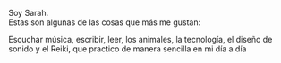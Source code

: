 Soy Sarah.  
Estas son algunas de las cosas que más me gustan:

Escuchar música, escribir, leer, los animales, la tecnología, el diseño de sonido y el Reiki, que practico de manera sencilla en mi día a día
